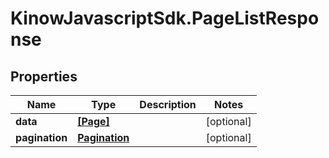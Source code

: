 # KinowJavascriptSdk.PageListResponse

## Properties
Name | Type | Description | Notes
------------ | ------------- | ------------- | -------------
**data** | [**[Page]**](Page.md) |  | [optional] 
**pagination** | [**Pagination**](Pagination.md) |  | [optional] 


